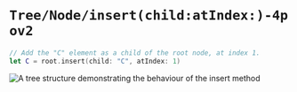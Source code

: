 # ``Tree/Node/insert(child:atIndex:)-4pov2``

```swift
// Add the "C" element as a child of the root node, at index 1.
let C = root.insert(child: "C", atIndex: 1)
```

![A tree structure demonstrating the behaviour of the insert method](nodeInsert.png)
